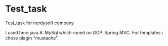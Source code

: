 # Test_task
Test_task for nerdysoft company

I used here java 8. MySql which runed on GCP. Spring MVC. For templates i chose plagin "mustache". 
